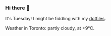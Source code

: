 ### Hi there :wave:

It's Tuesday! I might be fiddling with my [dotfiles](https://github.com/bewuethr/dotfiles).

Weather in Toronto: partly cloudy, at +9°C.
